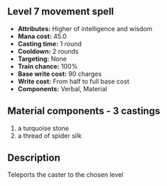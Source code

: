 ## Level 7 movement spell

- **Attributes:** Higher of intelligence and wisdom
- **Mana cost:** 45.0
- **Casting time:** 1 round
- **Cooldown:** 2 rounds
- **Targeting:** None
- **Train chance:** 100%
- **Base write cost:** 90 charges
- **Write cost:** From half to full base cost
- **Components:** Verbal, Material

## Material components - 3 castings

1. a turquoise stone
2. a thread of spider silk

## Description

Teleports the caster to the chosen level
